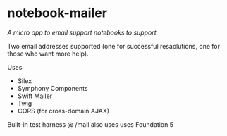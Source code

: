 # notebook-mailer

*A micro app to email support notebooks to support.*

Two email addresses supported (one for successful resaolutions, one for those who want more help).

Uses

* Silex
* Symphony Components
* Swift Mailer
* Twig
* CORS (for cross-domain AJAX)

Built-in test harness @ /mail also uses uses Foundation 5
